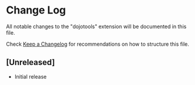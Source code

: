 # Change Log
All notable changes to the "dojotools" extension will be documented in this file.

Check [Keep a Changelog](http://keepachangelog.com/) for recommendations on how to structure this file.

## [Unreleased]
- Initial release